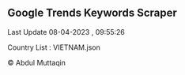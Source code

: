

## Google Trends Keywords Scraper 
 
Last Update 08-04-2023 , 09:55:26

Country List :
VIETNAM.json



© Abdul Muttaqin 
